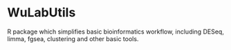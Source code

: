 # WuLabUtils
R package which simplifies basic bioinformatics workflow, including DESeq, limma, fgsea, clustering and other basic tools. 
